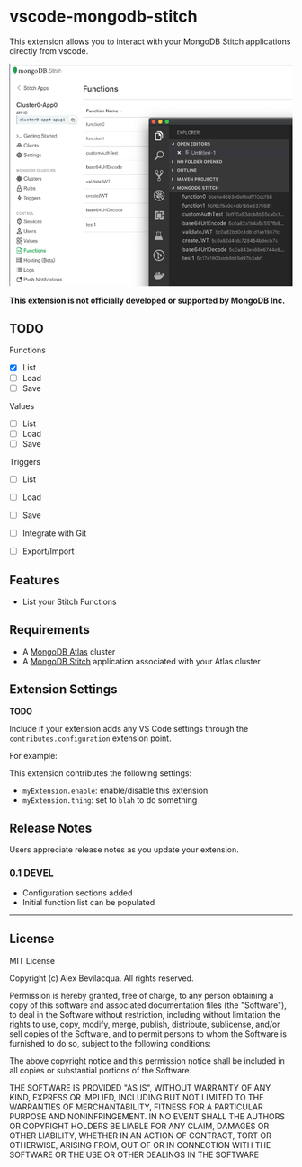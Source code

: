 # vscode-mongodb-stitch

This extension allows you to interact with your MongoDB Stitch applications directly from vscode.

![](docs/ss01.png)

**This extension is not officially developed or supported by MongoDB Inc.**

## TODO

Functions
- [x] List
- [ ] Load
- [ ] Save

Values
- [ ] List
- [ ] Load
- [ ] Save

Triggers
- [ ] List
- [ ] Load
- [ ] Save

- [ ] Integrate with Git
- [ ] Export/Import

## Features

* List your Stitch Functions

## Requirements

* A [MongoDB Atlas](https://www.mongodb.com/cloud/atlas) cluster
* A [MongoDB Stitch](https://www.mongodb.com/cloud/stitch) application associated with your Atlas cluster

## Extension Settings

**TODO**

Include if your extension adds any VS Code settings through the `contributes.configuration` extension point.

For example:

This extension contributes the following settings:

* `myExtension.enable`: enable/disable this extension
* `myExtension.thing`: set to `blah` to do something

## Release Notes

Users appreciate release notes as you update your extension.

### 0.1 DEVEL

* Configuration sections added
* Initial function list can be populated

---

## License

MIT License

Copyright (c) Alex Bevilacqua. All rights reserved.

Permission is hereby granted, free of charge, to any person obtaining a copy
of this software and associated documentation files (the "Software"), to deal
in the Software without restriction, including without limitation the rights
to use, copy, modify, merge, publish, distribute, sublicense, and/or sell
copies of the Software, and to permit persons to whom the Software is
furnished to do so, subject to the following conditions:

The above copyright notice and this permission notice shall be included in all
copies or substantial portions of the Software.

THE SOFTWARE IS PROVIDED "AS IS", WITHOUT WARRANTY OF ANY KIND, EXPRESS OR
IMPLIED, INCLUDING BUT NOT LIMITED TO THE WARRANTIES OF MERCHANTABILITY,
FITNESS FOR A PARTICULAR PURPOSE AND NONINFRINGEMENT. IN NO EVENT SHALL THE
AUTHORS OR COPYRIGHT HOLDERS BE LIABLE FOR ANY CLAIM, DAMAGES OR OTHER
LIABILITY, WHETHER IN AN ACTION OF CONTRACT, TORT OR OTHERWISE, ARISING FROM,
OUT OF OR IN CONNECTION WITH THE SOFTWARE OR THE USE OR OTHER DEALINGS IN THE
SOFTWARE
